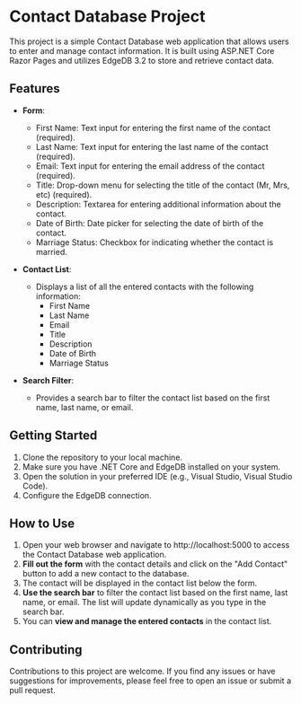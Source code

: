 # Contact Database Project

This project is a simple Contact Database web application that allows users to enter and manage contact information. It is built using ASP.NET Core Razor Pages and utilizes EdgeDB 3.2 to store and retrieve contact data.

## Features

- **Form**:
  - First Name: Text input for entering the first name of the contact (required).
  - Last Name: Text input for entering the last name of the contact (required).
  - Email: Text input for entering the email address of the contact (required).
  - Title: Drop-down menu for selecting the title of the contact (Mr, Mrs, etc) (required).
  - Description: Textarea for entering additional information about the contact.
  - Date of Birth: Date picker for selecting the date of birth of the contact.
  - Marriage Status: Checkbox for indicating whether the contact is married.

- **Contact List**:
  - Displays a list of all the entered contacts with the following information:
    - First Name
    - Last Name
    - Email
    - Title
    - Description
    - Date of Birth
    - Marriage Status

- **Search Filter**:
  - Provides a search bar to filter the contact list based on the first name, last name, or email.

## Getting Started

1. Clone the repository to your local machine.
2. Make sure you have .NET Core and EdgeDB installed on your system.
3. Open the solution in your preferred IDE (e.g., Visual Studio, Visual Studio Code).
4. Configure the EdgeDB connection.

## How to Use

1. Open your web browser and navigate to http://localhost:5000 to access the Contact Database web application.
2. **Fill out the form** with the contact details and click on the "Add Contact" button to add a new contact to the database.
3. The contact will be displayed in the contact list below the form.
4. **Use the search bar** to filter the contact list based on the first name, last name, or email. The list will update dynamically as you type in the search bar.
5. You can **view and manage the entered contacts** in the contact list.

## Contributing

Contributions to this project are welcome. If you find any issues or have suggestions for improvements, please feel free to open an issue or submit a pull request.
